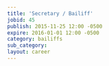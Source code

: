 ```yaml
---
title: 'Secretary / Bailiff'
jobid: 45
publish: 2015-11-25 12:00 -0500
expire: 2016-01-01 12:00 -0500
category: bailiffs
sub_category: 
layout: career
---
```

